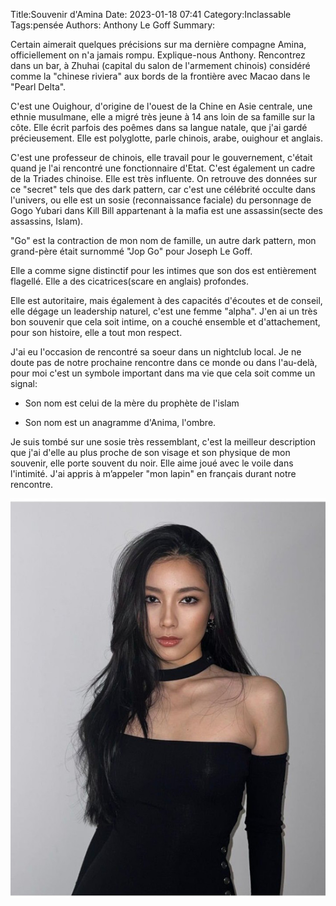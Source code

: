 ﻿Title:Souvenir d'Amina
Date: 2023-01-18 07:41
Category:Inclassable
Tags:pensée
Authors: Anthony Le Goff
Summary:

Certain aimerait quelques précisions sur ma dernière compagne Amina, officiellement on n'a jamais rompu. Explique-nous Anthony. Rencontrez dans un bar, à Zhuhai (capital du salon de l'armement chinois) considéré comme la "chinese riviera" aux bords de la frontière avec Macao dans le "Pearl Delta".  

C'est une Ouighour, d'origine de l'ouest de la Chine en Asie centrale, une ethnie musulmane, elle a migré très jeune à 14 ans loin de sa famille sur la côte. Elle écrit parfois des poêmes dans sa langue natale, que j'ai gardé précieusement. Elle est polyglotte, parle chinois, arabe, ouighour et anglais.  

C'est une professeur de chinois, elle travail pour le gouvernement, c'était quand je l'ai rencontré une fonctionnaire d'Etat. C'est également un cadre de la Triades chinoise. Elle est très influente. On retrouve des données sur ce "secret" tels que des dark pattern, car c'est une célébrité occulte dans l'univers, ou elle est un sosie (reconnaissance faciale) du personnage de Gogo Yubari dans Kill Bill appartenant à la mafia est une assassin(secte des assassins, Islam).  
  
"Go" est la contraction de mon nom de famille, un autre dark pattern, mon grand-père était surnommé "Jop Go" pour Joseph Le Goff.  

Elle a comme signe distinctif pour les intimes que son dos est entièrement flagellé. Elle a des cicatrices(scare en anglais) profondes.  

Elle est autoritaire, mais également à des capacités d'écoutes et de conseil, elle dégage un leadership naturel, c'est une femme "alpha". J'en ai un très bon souvenir que cela soit intime, on a couché ensemble et d'attachement, pour son histoire, elle a tout mon respect.  

J'ai eu l'occasion de rencontré sa soeur dans un nightclub local. Je ne doute pas de notre prochaine rencontre dans ce monde ou dans l'au-delà, pour moi c'est un symbole important dans ma vie que cela soit comme un signal:  

*   Son nom est celui de la mère du prophète de l'islam  
    
*   Son nom est un anagramme d'Anima, l'ombre.  
    

  

Je suis tombé sur une sosie très ressemblant, c'est la meilleur description que j'ai d'elle au plus proche de son visage et son physique de mon souvenir, elle porte souvent du noir. Elle aime joué avec le voile dans l'intimité. J'ai appris à m’appeler "mon lapin" en français durant notre rencontre.

![amina](/images/amina.jpg)